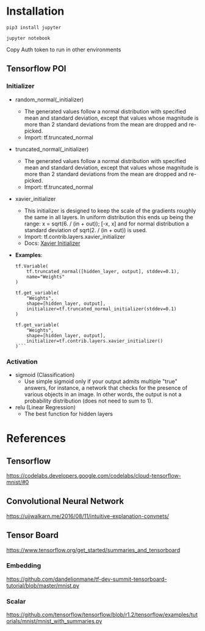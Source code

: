 # Installation

`pip3 install jupyter`

`jupyter notebook`

Copy Auth token to run in other environments


## Tensorflow POI

### Initializer
* random_normal(_initializer)
    * The generated values follow a normal distribution with specified mean and standard deviation, except that values whose magnitude is more than 2 standard deviations from the mean are dropped and re-picked.
    * Import: tf.truncated_normal
* truncated_normal(_initializer)
    * The generated values follow a normal distribution with specified mean and standard deviation, except that values whose magnitude is more than 2 standard deviations from the mean are dropped and re-picked.
    * Import: tf.truncated_normal

* xavier_initializer
    * This initializer is designed to keep the scale of the gradients roughly the same in all layers. In uniform distribution this ends up being the range: x = sqrt(6. / (in + out)); [-x, x] and for normal distribution a standard deviation of sqrt(2. / (in + out)) is used.
    * Import: tf.contrib.layers.xavier_initializer
    * Docs: [Xavier Initializer](https://www.tensorflow.org/api_docs/python/tf/contrib/layers/xavier_initializer)
* **Examples**: 
    ```
    tf.Variable(
        tf.truncated_normal([hidden_layer, output], stddev=0.1), 
        name="Weights"
    )
    ```
    ```
    tf.get_variable(
        "Weights",
        shape=[hidden_layer, output], 
        initializer=tf.truncated_normal_initializer(stddev=0.1)
    )
    ```
    ```
    tf.get_variable(
        "Weights",
        shape=[hidden_layer, output], 
        initializer=tf.contrib.layers.xavier_initializer()
    )```
    
### Activation
* sigmoid (Classification)
  * Use simple sigmoid only if your output admits multiple "true" answers, for instance, a network that checks for the presence of various objects in an image. In other words, the output is not a probability distribution (does not need to sum to 1).
* relu (Linear Regression)
  * The best function for hidden layers 

# References

## Tensorflow
https://codelabs.developers.google.com/codelabs/cloud-tensorflow-mnist/#0

## Convolutional Neural Network
https://ujjwalkarn.me/2016/08/11/intuitive-explanation-convnets/

## Tensor Board
https://www.tensorflow.org/get_started/summaries_and_tensorboard

### Embedding
https://github.com/dandelionmane/tf-dev-summit-tensorboard-tutorial/blob/master/mnist.py

### Scalar 
https://github.com/tensorflow/tensorflow/blob/r1.2/tensorflow/examples/tutorials/mnist/mnist_with_summaries.py
